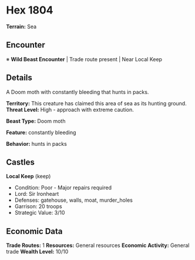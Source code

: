 # Hex 1804

**Terrain:** Sea

## Encounter
※ **Wild Beast Encounter** | Trade route present | Near Local Keep

## Details
A Doom moth with constantly bleeding that hunts in packs.

**Territory:** This creature has claimed this area of sea as its hunting ground.
**Threat Level:** High - approach with extreme caution.

**Beast Type:** Doom moth

**Feature:** constantly bleeding

**Behavior:** hunts in packs

## Castles
**Local Keep** (keep)
- Condition: Poor - Major repairs required
- Lord: Sir Ironheart
- Defenses: gatehouse, walls, moat, murder_holes
- Garrison: 20 troops
- Strategic Value: 3/10

## Economic Data
**Trade Routes:** 1
**Resources:** General resources
**Economic Activity:** General trade
**Wealth Level:** 10/10
